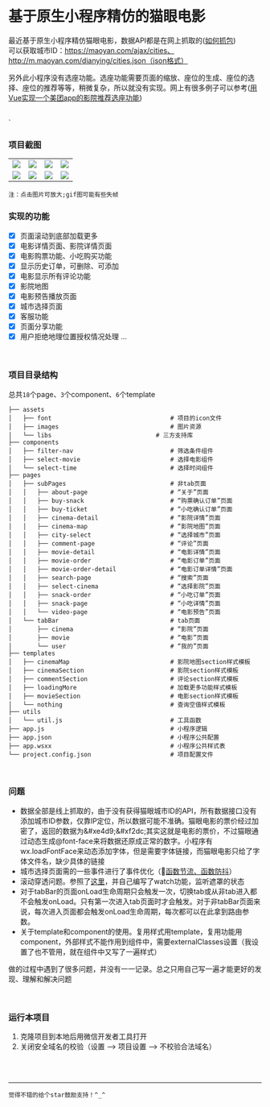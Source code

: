 # 基于原生小程序精仿的猫眼电影

最近基于原生小程序精仿猫眼电影，数据API都是在网上抓取的([如何抓包](https://blog.csdn.net/qq_37860930/article/details/88742361))  
可以获取城市ID：https://maoyan.com/ajax/cities、http://m.maoyan.com/dianying/cities.json（json格式）  <br/>

另外此小程序没有选座功能。选座功能需要页面的缩放、座位的生成、座位的选择、座位的推荐等等，稍微复杂，所以就没有实现。网上有很多例子可以参考(<a href='https://juejin.im/post/5b85516251882542ba1dd12f?utm_medium=hao.caibaojian.com&utm_source=hao.caibaojian.com' target='_blank'>用Vue实现一个美团app的影院推荐选座功能</a>)
<br/>
<br/>

`
### 项目截图

<table>
	 <tr>
        <td><img src='https://img-blog.csdnimg.cn/201810281359590.png'></img></td>
        <td><img src='https://img-blog.csdnimg.cn/201810281400081.png'></img></td>
        <td><img src='https://img-blog.csdnimg.cn/2018102814001653.png'></img></td>
         <td><img src='https://img-blog.csdnimg.cn/20181028140035728.png'></img></td>
    </tr>
    <tr>
        <td><img src='https://img-blog.csdnimg.cn/20181028130912721.gif'></img></td>
        <td><img src='https://img-blog.csdnimg.cn/20181028130943704.gif'></img></td>
        <td><img src='https://img-blog.csdnimg.cn/20181028131030913.gif'></img></td>
         <td><img src='https://img-blog.csdnimg.cn/201810281311057.gif'></img></td>
    </tr>
</table>

`注：点击图片可放大;gif图可能有些失帧`
<br/>

### 实现的功能

- [x] 页面滚动到底部加载更多
- [x] 电影详情页面、影院详情页面
- [x] 电影购票功能、小吃购买功能
- [x] 显示历史订单，可删除、可添加
- [x] 电影显示所有评论功能
- [x] 影院地图
- [x] 电影预告播放页面
- [x] 城市选择页面
- [x] 客服功能
- [x] 页面分享功能
- [x] 用户拒绝地理位置授权情况处理
	...
<br/>

### 项目目录结构

总共`18`个page、`3`个component、`6`个template

```
├── assets                               
│   ├── font                                 # 项目的icon文件
│   ├── images                               # 图片资源
│   └── libs                    	     # 三方支持库
├── components
│   ├── filter-nav                           # 筛选条件组件
│   ├── select-movie                         # 选择电影组件
│   └── select-time                          # 选择时间组件
├── pages
│   ├── subPages                             # 非tab页面
│   │   ├── about-page                       # “关于”页面
│   │   ├── buy-snack                        # “购票确认订单”页面
│   │   ├── buy-ticket                       # “小吃确认订单”页面
│   │   ├── cinema-detail                    # “影院详情”页面
│   │   ├── cinema-map                       # “影院地图”页面
│   │   ├── city-select                      # “选择城市”页面
│   │   ├── comment-page                     # “评论”页面
│   │   ├── movie-detail                     # “电影详情”页面
│   │   ├── movie-order                      # “电影订单”页面
│   │   ├── movie-order-detail               # “电影订单详情”页面
│   │   ├── search-page                      # “搜索”页面
│   │   ├── select-cinema                    # “选择影院”页面
│   │   ├── snack-order                      # “小吃订单”页面
│   │   ├── snack-page                       # “小吃详情”页面
│   │   └── video-page                       # “电影预告”页面
│   └── tabBar                               # tab页面
│       ├── cinema                           # “影院”页面
│       ├── movie                            # “电影”页面 
│       └── user                             # “我的”页面
├── templates
│   ├── cinemaMap                            # 影院地图section样式模板
│   ├── cinemaSection                        # 影院section样式模板
│   ├── commentSection                       # 评论section样式模板
│   ├── loadingMore                          # 加载更多功能样式模板
│   ├── movieSection                         # 电影section样式模板
│   └── nothing                              # 查询空值样式模板
├── utils                                    
│   └── util.js                              # 工具函数
├── app.js                                   # 小程序逻辑
├── app.json                                 # 小程序公共配置
├── app.wsxx                                 # 小程序公共样式表
└── project.config.json                      # 项目配置文件
```
<br/>

### 问题

- 数据全部是线上抓取的，由于没有获得猫眼城市ID的API，所有数据接口没有添加城市ID参数，仅靠IP定位，所以数据可能不准确。猫眼电影的票价经过加密了，返回的数据为\&#xe4d9;\&#xf2dc;其实这就是电影的票价，不过猫眼通过动态生成@font-face来将数据还原成正常的数字。小程序有wx.loadFontFace来动态添加字体，但是需要字体链接，而猫眼电影只给了字体文件名，缺少具体的链接
- 城市选择页面需的一些事件进行了事件优化（[函数节流、函数防抖](https://blog.csdn.net/qq_37860930/article/details/83505547)）
- 滚动穿透问题。参照了[这里](https://www.jianshu.com/p/6022f7346ed2)，并自己编写了watch功能，监听遮罩的状态
- 对于tabBar的页面onLoad生命周期只会触发一次，切换tab或从非tab进入都不会触发onLoad。只有第一次进入tab页面时才会触发。对于非tabBar页面来说，每次进入页面都会触发onLoad生命周期，每次都可以在此拿到路由参数。
- 关于template和component的使用。复用样式用template，复用功能用component，外部样式不能作用到组件中，需要externalClasses设置（我设置了也不管用，就在组件中又写了一遍样式）

做的过程中遇到了很多问题，并没有一一记录。总之只用自己写一遍才能更好的发现、理解和解决问题


<br/>


### 运行本项目
1. 克隆项目到本地后用微信开发者工具打开
2. 关闭安全域名的校验（设置 --> 项目设置 --> 不校验合法域名）
<br/>


<br/>

<hr/>

`觉得不错的给个star鼓励支持！^_^`







